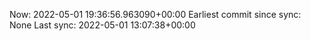 Now: 2022-05-01 19:36:56.963090+00:00 Earliest commit since sync: None Last sync: 2022-05-01 13:07:38+00:00
